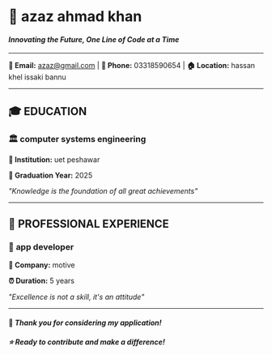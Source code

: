 # 🚀 azaz ahmad khan

#### *Innovating the Future, One Line of Code at a Time*

---

**📧 Email:** azaz@gmail.com | **📱 Phone:** 03318590654 | **🏠 Location:** hassan khel issaki bannu

---

## 🎓 **EDUCATION**

### 🏛️ **computer systems engineering**

**🏫 Institution:** uet peshawar

**📅 Graduation Year:** 2025

*"Knowledge is the foundation of all great achievements"*

---

## 💼 **PROFESSIONAL EXPERIENCE**

### 🌟 **app developer**

**🏢 Company:** motive

**⏰ Duration:** 5 years

*"Excellence is not a skill, it's an attitude"*

---

#### 🙏 *Thank you for considering my application!*

##### ⭐ *Ready to contribute and make a difference!*

